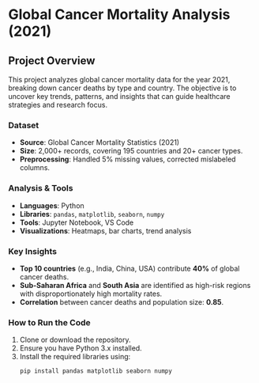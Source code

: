 # Global Cancer Mortality Analysis (2021)

## Project Overview
This project analyzes global cancer mortality data for the year 2021, breaking down cancer deaths by type and country. The objective is to uncover key trends, patterns, and insights that can guide healthcare strategies and research focus.

### Dataset
- **Source**: Global Cancer Mortality Statistics (2021)
- **Size**: 2,000+ records, covering 195 countries and 20+ cancer types.
- **Preprocessing**: Handled 5% missing values, corrected mislabeled columns.

### Analysis & Tools
- **Languages**: Python
- **Libraries**: `pandas`, `matplotlib`, `seaborn`, `numpy`
- **Tools**: Jupyter Notebook, VS Code
- **Visualizations**: Heatmaps, bar charts, trend analysis

### Key Insights
- **Top 10 countries** (e.g., India, China, USA) contribute **40%** of global cancer deaths.
- **Sub-Saharan Africa** and **South Asia** are identified as high-risk regions with disproportionately high mortality rates.
- **Correlation** between cancer deaths and population size: **0.85**.

### How to Run the Code
1. Clone or download the repository.
2. Ensure you have Python 3.x installed.
3. Install the required libraries using:
   ```bash
   pip install pandas matplotlib seaborn numpy
